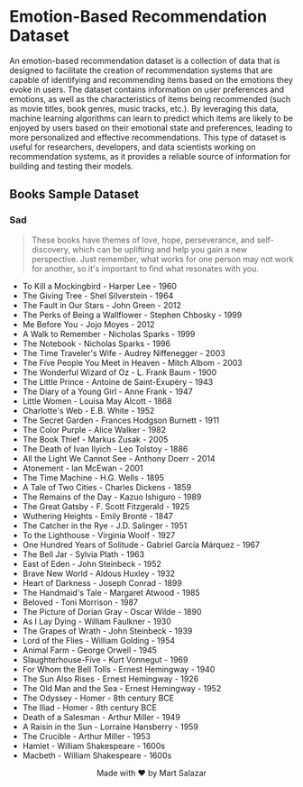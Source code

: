 # Emotion-Based Recommendation Dataset

An emotion-based recommendation dataset is a collection of data that is designed to facilitate the creation of recommendation systems that are capable of identifying and recommending items based on the emotions they evoke in users. The dataset contains information on user preferences and emotions, as well as the characteristics of items being recommended (such as movie titles, book genres, music tracks, etc.). By leveraging this data, machine learning algorithms can learn to predict which items are likely to be enjoyed by users based on their emotional state and preferences, leading to more personalized and effective recommendations. This type of dataset is useful for researchers, developers, and data scientists working on recommendation systems, as it provides a reliable source of information for building and testing their models.

## Books Sample Dataset

### Sad

> These books have themes of love, hope, perseverance, and self-discovery, which can be uplifting and help you gain a new perspective. Just remember, what works for one person may not work for another, so it's important to find what resonates with you.

- To Kill a Mockingbird - Harper Lee - 1960
- The Giving Tree - Shel Silverstein - 1964
- The Fault in Our Stars - John Green - 2012
- The Perks of Being a Wallflower - Stephen Chbosky - 1999
- Me Before You - Jojo Moyes - 2012
- A Walk to Remember - Nicholas Sparks - 1999
- The Notebook - Nicholas Sparks - 1996
- The Time Traveler's Wife - Audrey Niffenegger - 2003
- The Five People You Meet in Heaven - Mitch Albom - 2003
- The Wonderful Wizard of Oz - L. Frank Baum - 1900
- The Little Prince - Antoine de Saint-Exupéry - 1943
- The Diary of a Young Girl - Anne Frank - 1947
- Little Women - Louisa May Alcott - 1868
- Charlotte's Web - E.B. White - 1952
- The Secret Garden - Frances Hodgson Burnett - 1911
- The Color Purple - Alice Walker - 1982
- The Book Thief - Markus Zusak - 2005
- The Death of Ivan Ilyich - Leo Tolstoy - 1886
- All the Light We Cannot See - Anthony Doerr - 2014
- Atonement - Ian McEwan - 2001
- The Time Machine - H.G. Wells - 1895
- A Tale of Two Cities - Charles Dickens - 1859
- The Remains of the Day - Kazuo Ishiguro - 1989
- The Great Gatsby - F. Scott Fitzgerald - 1925
- Wuthering Heights - Emily Brontë - 1847
- The Catcher in the Rye - J.D. Salinger - 1951
- To the Lighthouse - Virginia Woolf - 1927
- One Hundred Years of Solitude - Gabriel García Márquez - 1967
- The Bell Jar - Sylvia Plath - 1963
- East of Eden - John Steinbeck - 1952
- Brave New World - Aldous Huxley - 1932
- Heart of Darkness - Joseph Conrad - 1899
- The Handmaid's Tale - Margaret Atwood - 1985
- Beloved - Toni Morrison - 1987
- The Picture of Dorian Gray - Oscar Wilde - 1890
- As I Lay Dying - William Faulkner - 1930
- The Grapes of Wrath - John Steinbeck - 1939
- Lord of the Flies - William Golding - 1954
- Animal Farm - George Orwell - 1945
- Slaughterhouse-Five - Kurt Vonnegut - 1969
- For Whom the Bell Tolls - Ernest Hemingway - 1940
- The Sun Also Rises - Ernest Hemingway - 1926
- The Old Man and the Sea - Ernest Hemingway - 1952
- The Odyssey - Homer - 8th century BCE
- The Iliad - Homer - 8th century BCE
- Death of a Salesman - Arthur Miller - 1949
- A Raisin in the Sun - Lorraine Hansberry - 1959
- The Crucible - Arthur Miller - 1953
- Hamlet - William Shakespeare - 1600s
- Macbeth - William Shakespeare - 1600s

<div align="center">Made with ❤️ by Mart Salazar</div>
